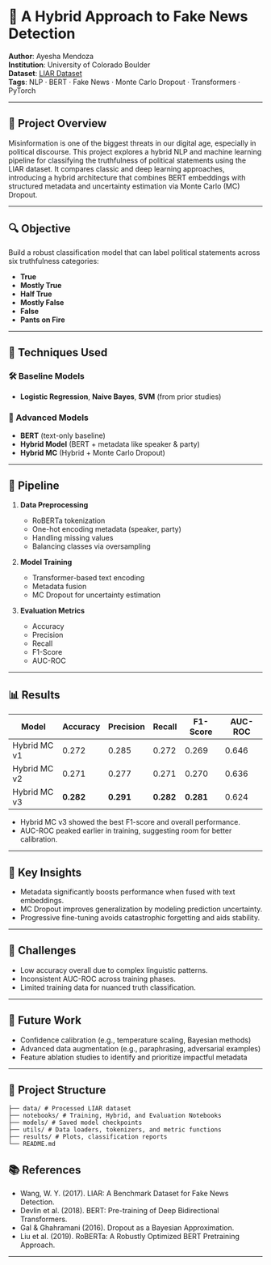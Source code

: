 # 🧠 A Hybrid Approach to Fake News Detection

**Author**: Ayesha Mendoza  
**Institution**: University of Colorado Boulder  
**Dataset**: [LIAR Dataset](https://aclanthology.org/P17-2067/)  
**Tags**: NLP · BERT · Fake News · Monte Carlo Dropout · Transformers · PyTorch

---

## 📌 Project Overview

Misinformation is one of the biggest threats in our digital age, especially in political discourse. This project explores a hybrid NLP and machine learning pipeline for classifying the truthfulness of political statements using the LIAR dataset. It compares classic and deep learning approaches, introducing a hybrid architecture that combines BERT embeddings with structured metadata and uncertainty estimation via Monte Carlo (MC) Dropout.

---

## 🔍 Objective

Build a robust classification model that can label political statements across six truthfulness categories:

- **True**
- **Mostly True**
- **Half True**
- **Mostly False**
- **False**
- **Pants on Fire**

---

## 🧰 Techniques Used

### 🛠 Baseline Models
- **Logistic Regression**, **Naive Bayes**, **SVM** (from prior studies)

### 🤖 Advanced Models
- **BERT** (text-only baseline)
- **Hybrid Model** (BERT + metadata like speaker & party)
- **Hybrid MC** (Hybrid + Monte Carlo Dropout)

---

## 🧪 Pipeline

1. **Data Preprocessing**
   - RoBERTa tokenization
   - One-hot encoding metadata (speaker, party)
   - Handling missing values
   - Balancing classes via oversampling

2. **Model Training**
   - Transformer-based text encoding
   - Metadata fusion
   - MC Dropout for uncertainty estimation

3. **Evaluation Metrics**
   - Accuracy
   - Precision
   - Recall
   - F1-Score
   - AUC-ROC

---

## 📊 Results

| Model          | Accuracy | Precision | Recall | F1-Score | AUC-ROC |
|----------------|----------|-----------|--------|----------|---------|
| Hybrid MC v1   | 0.272    | 0.285     | 0.272  | 0.269    | 0.646   |
| Hybrid MC v2   | 0.271    | 0.277     | 0.271  | 0.270    | 0.636   |
| Hybrid MC v3   | **0.282**| **0.291** | **0.282**| **0.281**| 0.624   |

- Hybrid MC v3 showed the best F1-score and overall performance.
- AUC-ROC peaked earlier in training, suggesting room for better calibration.

---

## 🧠 Key Insights

- Metadata significantly boosts performance when fused with text embeddings.
- MC Dropout improves generalization by modeling prediction uncertainty.
- Progressive fine-tuning avoids catastrophic forgetting and aids stability.

---

## 🚧 Challenges

- Low accuracy overall due to complex linguistic patterns.
- Inconsistent AUC-ROC across training phases.
- Limited training data for nuanced truth classification.

---

## 🔮 Future Work

- Confidence calibration (e.g., temperature scaling, Bayesian methods)
- Advanced data augmentation (e.g., paraphrasing, adversarial examples)
- Feature ablation studies to identify and prioritize impactful metadata

---

## 📂 Project Structure
```
├── data/ # Processed LIAR dataset
├── notebooks/ # Training, Hybrid, and Evaluation Notebooks
├── models/ # Saved model checkpoints
├── utils/ # Data loaders, tokenizers, and metric functions
├── results/ # Plots, classification reports
└── README.md
```

## 📚 References

- Wang, W. Y. (2017). LIAR: A Benchmark Dataset for Fake News Detection.
- Devlin et al. (2018). BERT: Pre-training of Deep Bidirectional Transformers.
- Gal & Ghahramani (2016). Dropout as a Bayesian Approximation.
- Liu et al. (2019). RoBERTa: A Robustly Optimized BERT Pretraining Approach.

---
